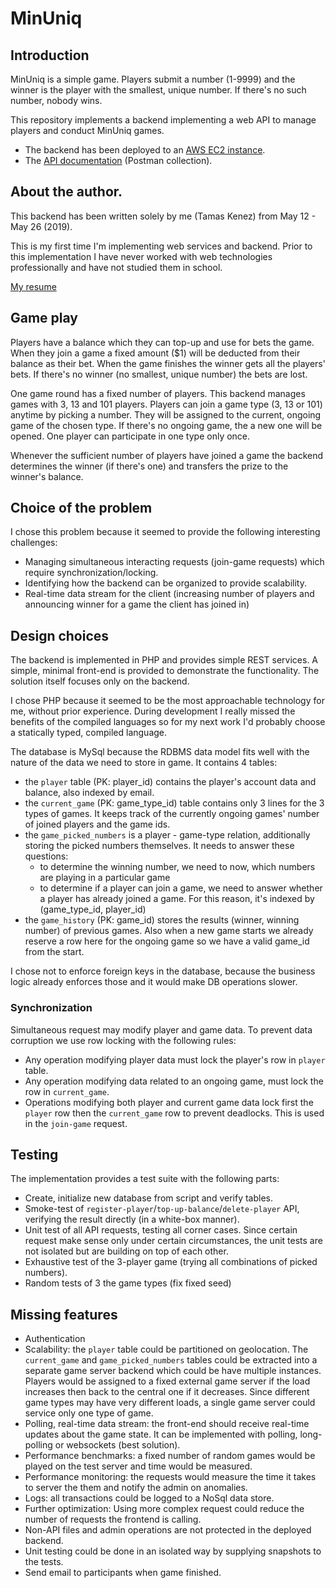 # MinUniq


## Introduction

MinUniq is a simple game. Players submit a number (1-9999) and the winner is the
player with the smallest, unique number. If there's no such number, nobody wins.

This repository implements a backend implementing a web API to manage players
and conduct MinUniq games.

- The backend has been deployed to an [AWS EC2 instance](http://aws1-env.26uugfn4gs.us-east-1.elasticbeanstalk.com/).
- The [API documentation](https://documenter.getpostman.com/view/7506301/S1M3v5Q6?version=latest
) (Postman collection).

## About the author.

This backend has been written solely by me (Tamas Kenez) from
May 12 - May 26 (2019).

This is my first time I'm implementing web services and backend. Prior to this
implementation I have never worked with web technologies professionally and
have not studied them in school.

[My resume](https://docs.google.com/document/d/1oq_I7zguXm6MrAvXdvBuX1Cofk7kRXwxY2rI1a6eEcc/edit?usp=sharing)

## Game play

Players have a balance which they can top-up and use for bets the game. When
they join a game a fixed amount ($1) will be deducted from their balance as
their bet. When the game finishes the winner gets all the players' bets. If
there's no winner (no smallest, unique number) the bets are lost.

One game round has a fixed number of players. This backend manages games with
3, 13 and 101 players. Players can join a game type (3, 13 or 101) anytime by
picking a number. They will be assigned to the current, ongoing game of the
chosen type. If there's no ongoing game, the a new one will be opened. One
player can participate in one type only once.

Whenever the sufficient number of players have joined a game the backend
determines the winner (if there's one) and transfers the prize to the winner's
balance.

## Choice of the problem

I chose this problem because it seemed to provide the following interesting
challenges:

- Managing simultaneous interacting requests (join-game requests) which
  require synchronization/locking.
- Identifying how the backend can be organized to provide scalability.
- Real-time data stream for the client (increasing number of players
  and announcing winner for a game the client has joined in)

## Design choices

The backend is implemented in PHP and provides simple REST services.
A simple, minimal front-end is provided to demonstrate the functionality. The
solution itself focuses only on the backend.

I chose PHP because it seemed to be the most approachable technology
for me, without prior experience. During development I really missed the
benefits of the compiled languages so for my next work I'd probably choose
a statically typed, compiled language.

The database is MySql because the RDBMS data model fits well with the nature of
the data we need to store in game. It contains 4 tables:

- the `player` table (PK: player_id) contains the player's account data and
  balance, also indexed by email.
- the `current_game` (PK: game_type_id) table contains only 3 lines for the 3
  types of games. It keeps track of the currently ongoing games' number of
  joined players and the game ids.
- the `game_picked_numbers` is a player - game-type relation, additionally
  storing the picked numbers themselves. It needs to answer these questions:
  + to determine the winning number, we need to now, which numbers are playing
    in a particular game
  + to determine if a player can join a game, we need to answer whether a player
    has already joined a game. For this reason, it's indexed by
    (game_type_id, player_id)
- the `game_history` (PK: game_id) stores the results (winner, winning number)
  of previous games. Also when a new game starts we already reserve a row here
  for the ongoing game so we have a valid game_id from the start.

I chose not to enforce foreign keys in the database, because the business logic
already enforces those and it would make DB operations slower.

### Synchronization

Simultaneous request may modify player and game data. To prevent data corruption
we use row locking with the following rules:

- Any operation modifying player data must lock the player's row in `player`
  table.
- Any operation modifying data related to an ongoing game, must lock the row
  in `current_game`.
- Operations modifying both player and current game data lock first the `player`
  row then the `current_game` row to prevent deadlocks. This is used in the
  `join-game` request.

## Testing

The implementation provides a test suite with the following parts:

- Create, initialize new database from script and verify tables.
- Smoke-test of `register-player`/`top-up-balance`/`delete-player` API,
  verifying the result directly (in a white-box manner).
- Unit test of all API requests, testing all corner cases. Since certain request
  make sense only under certain circumstances, the unit tests are not isolated
  but are building on top of each other.
- Exhaustive test of the 3-player game (trying all combinations of picked
  numbers).
- Random tests of 3 the game types (fix fixed seed)

## Missing features

- Authentication
- Scalability: the `player` table could be partitioned on geolocation. The
  `current_game` and `game_picked_numbers` tables could be extracted into
  a separate game server backend which could be have multiple instances.
  Players would be assigned to a fixed external game server if the load
  increases then back to the central one if it decreases. Since different
  game types may have very different loads, a single game server could service
  only one type of game.
- Polling, real-time data stream: the front-end should receive real-time
  updates about the game state. It can be implemented with polling, long-polling
  or websockets (best solution).
- Performance benchmarks: a fixed number of random games would be played on
  the test server and time would be measured.
- Performance monitoring: the requests would measure the time it takes to
  server the them and notify the admin on anomalies.
- Logs: all transactions could be logged to a NoSql data store.
- Further optimization: Using more complex request could reduce the number
  of requests the frontend is calling.
- Non-API files and admin operations are not protected in the deployed backend.
- Unit testing could be done in an isolated way by supplying snapshots to the
  tests.
- Send email to participants when game finished.
